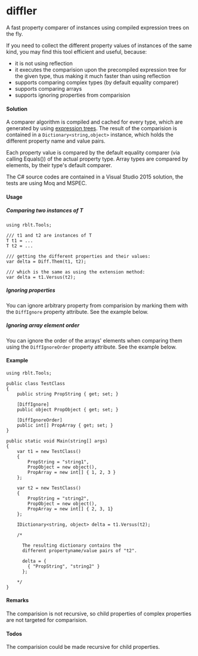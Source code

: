 # diffler
A fast property comparer of instances using compiled expression trees on the fly.

If you need to collect the different property values of instances of the same kind,
you may find this tool efficient and useful, because:
- it is not using reflection
- it executes the comparision upon the precompiled expression tree for the given type, thus making it much faster than using reflection
- supports comparing complex types (by default equality comparer)
- supports comparing arrays
- supports ignoring properties from comparision

#### Solution
A comparer algorithm is compiled and cached for every type, which are generated by using [expression trees](https://msdn.microsoft.com/en-us/library/bb397951.aspx). The result of the comparision is contained in a `Dictionary<string,object>` instance, which holds the different property name and value pairs.

Each property value is compared by the default equality comparer (via calling Equals()) of the actual property type. Array types are compared by elements, by their type's default comparer.

The C# source codes are contained in a Visual Studio 2015 solution, the tests are using Moq and MSPEC.

#### Usage

##### Comparing two instances of T
```CSharp
using rblt.Tools;

/// t1 and t2 are instances of T
T t1 = ...
T t2 = ...

/// getting the different properties and their values:
var delta = Diff.Them(t1, t2);

/// which is the same as using the extension method:
var delta = t1.Versus(t2);
```

##### Ignoring properties
You can ignore arbitrary property from comparision by marking them with the `DiffIgnore` property attribute. See the example below.

##### Ignoring array element order
You can ignore the order of the arrays' elements when comparing them using the `DiffIgnoreOrder` property attribute. See the example below.

#### Example

```CSharp
using rblt.Tools;

public class TestClass
{
    public string PropString { get; set; }
    
    [DiffIgnore]
    public object PropObject { get; set; }
    
    [DiffIgnoreOrder]
    public int[] PropArray { get; set; }
}

public static void Main(string[] args)
{
    var t1 = new TestClass()
    {
        PropString = "string1",
        PropObject = new object(),
        PropArray = new int[] { 1, 2, 3 }
    };
    
    var t2 = new TestClass()
    {
        PropString = "string2",
        PropObject = new object(),
        PropArray = new int[] { 2, 3, 1}
    };
    
    IDictionary<string, object> delta = t1.Versus(t2);
    
    /*
    
      The resulting dictionary contains the
      different propertyname/value pairs of "t2".
      
      delta = {
        { "PropString", "string2" }
      };
      
    */
}
```

#### Remarks
The comparision is not recursive, so child properties of complex properties are not targeted for comparision.

#### Todos
The comparision could be made recursive for child properties.
